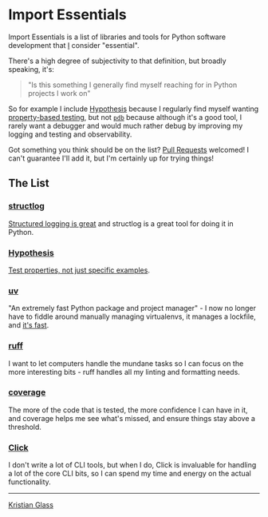 # Import Essentials

Import Essentials is a list of libraries and tools for Python software development that [I](https://www.doismellburning.co.uk/) consider "essential".

There's a high degree of subjectivity to that definition, but broadly speaking, it's:

> "Is this something I generally find myself reaching for in Python projects I work on"

So for example I include [Hypothesis](https://hypothesis.works/) because I regularly find myself wanting [property-based testing](https://increment.com/testing/in-praise-of-property-based-testing/),
but not [`pdb`](https://docs.python.org/3/library/pdb.html) because although it's a good tool, I rarely want a debugger and would much rather debug by improving my logging and testing and observability.

Got something you think should be on the list? [Pull Requests](https://github.com/doismellburning/import-essentials/pulls) welcomed!
I can't guarantee I'll add it, but I'm certainly up for trying things!

## The List

### [structlog](https://www.structlog.org/en/stable/index.html)

[Structured logging is great](https://www.structlog.org/en/stable/why.html) and structlog is a great tool for doing it in Python.

### [Hypothesis](https://hypothesis.works/)

[Test properties, not just specific examples](https://increment.com/testing/in-praise-of-property-based-testing/).

### [uv](https://docs.astral.sh/uv/)

"An extremely fast Python package and project manager" - I now no longer have to fiddle around manually managing virtualenvs,
it manages a lockfile, and [it's fast](https://github.com/astral-sh/uv/blob/main/BENCHMARKS.md).

### [ruff](https://docs.astral.sh/ruff/)

I want to let computers handle the mundane tasks so I can focus on the more interesting bits - ruff handles all my linting and formatting needs.

### [coverage](https://coverage.readthedocs.io/)

The more of the code that is tested, the more confidence I can have in it,
and coverage helps me see what's missed, and ensure things stay above a threshold.

### [Click](https://click.palletsprojects.com/en/stable/)

I don't write a lot of CLI tools, but when I do, Click is invaluable for handling a lot of the core CLI bits,
so I can spend my time and energy on the actual functionality.

---

[Kristian Glass](https://www.doismellburning.co.uk/)

